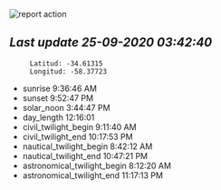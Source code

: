 ![report action](https://github.com/matiasz8/actions-for-reports/workflows/report%20action/badge.svg?branch=develop) 


## *****Last update 25-09-2020 03:42:40*****



		 Latitud: -34.61315
		 Longitud: -58.37723

 - sunrise 	 9:36:46 AM
 - sunset 	 9:52:47 PM
 - solar_noon 	 3:44:47 PM
 - day_length 	 12:16:01
 - civil_twilight_begin 	 9:11:40 AM
 - civil_twilight_end 	 10:17:53 PM
 - nautical_twilight_begin 	 8:42:12 AM
 - nautical_twilight_end 	 10:47:21 PM
 - astronomical_twilight_begin 	 8:12:20 AM
 - astronomical_twilight_end 	 11:17:13 PM
